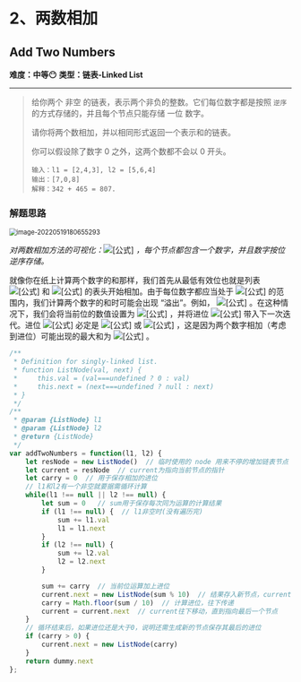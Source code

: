 # 2、两数相加

## Add Two Numbers

**难度：中等😶**     **类型：链表-Linked List**

---

> 给你两个 非空 的链表，表示两个非负的整数。它们每位数字都是按照 `逆序` 的方式存储的，并且每个节点只能存储 一位 数字。
>
> 请你将两个数相加，并以相同形式返回一个表示和的链表。
>
> 你可以假设除了数字 0 之外，这两个数都不会以 0 开头。
>
> ```
> 输入：l1 = [2,4,3], l2 = [5,6,4]
> 输出：[7,0,8]
> 解释：342 + 465 = 807.
> ```



### 解题思路

<img src="C:\Users\郎艺璇\AppData\Roaming\Typora\typora-user-images\image-20220519180655293.png" alt="image-20220519180655293" style="zoom: 80%;" />

*对两数相加方法的可视化：*![[公式]](https://www.zhihu.com/equation?tex=342+%2B+465+%3D+807) *，每个节点都包含一个数字，并且数字按位逆序存储。*

就像你在纸上计算两个数字的和那样，我们首先从最低有效位也就是列表 ![[公式]](https://www.zhihu.com/equation?tex=+l1+) 和 ![[公式]](https://www.zhihu.com/equation?tex=+l2+) 的表头开始相加。由于每位数字都应当处于 ![[公式]](https://www.zhihu.com/equation?tex=+0%E2%80%A69+) 的范围内，我们计算两个数字的和时可能会出现 “溢出”。例如， ![[公式]](https://www.zhihu.com/equation?tex=5+%2B+7+%3D+12) 。在这种情况下，我们会将当前位的数值设置为 ![[公式]](https://www.zhihu.com/equation?tex=2) ，并将进位 ![[公式]](https://www.zhihu.com/equation?tex=+carry+%3D+1+) 带入下一次迭代。进位 ![[公式]](https://www.zhihu.com/equation?tex=+carry+) 必定是 ![[公式]](https://www.zhihu.com/equation?tex=0) 或 ![[公式]](https://www.zhihu.com/equation?tex=1) ，这是因为两个数字相加（考虑到进位）可能出现的最大和为 ![[公式]](https://www.zhihu.com/equation?tex=+9+%2B+9+%2B+1+%3D+19) 。

```js
/**
 * Definition for singly-linked list.
 * function ListNode(val, next) {
 *     this.val = (val===undefined ? 0 : val)
 *     this.next = (next===undefined ? null : next)
 * }
 */
/**
 * @param {ListNode} l1
 * @param {ListNode} l2
 * @return {ListNode}
 */
var addTwoNumbers = function(l1, l2) {
    let resNode = new ListNode()  // 临时使用的 node 用来不停的增加链表节点
    let current = resNode  // current为指向当前节点的指针
    let carry = 0  // 用于保存相加的进位
	// l1和l2有一个非空就要据需循环计算
    while(l1 !== null || l2 !== null) {
        let sum = 0   // sum用于保存每次同为运算的计算结果
        if (l1 !== null) {  // l1非空时(没有遍历完)
            sum += l1.val
            l1 = l1.next
        }
        if (l2 !== null) {
            sum += l2.val
            l2 = l2.next
        }

        sum += carry  // 当前位运算加上进位
        current.next = new ListNode(sum % 10)  // 结果存入新节点，current指向新节点
        carry = Math.floor(sum / 10)  // 计算进位，往下传递 
        current = current.next  // current往下移动，直到指向最后一个节点
    }
    // 循环结束后，如果进位还是大于0，说明还需生成新的节点保存其最后的进位
    if (carry > 0) {
        current.next = new ListNode(carry)
    }
    return dummy.next
};
```

